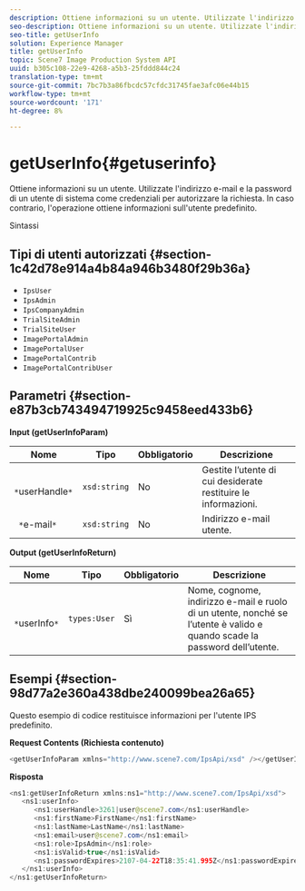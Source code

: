 ```yaml
---
description: Ottiene informazioni su un utente. Utilizzate l'indirizzo e-mail e la password di un utente di sistema come credenziali per autorizzare la richiesta. In caso contrario, l'operazione ottiene informazioni sull'utente predefinito.
seo-description: Ottiene informazioni su un utente. Utilizzate l'indirizzo e-mail e la password di un utente di sistema come credenziali per autorizzare la richiesta. In caso contrario, l'operazione ottiene informazioni sull'utente predefinito.
seo-title: getUserInfo
solution: Experience Manager
title: getUserInfo
topic: Scene7 Image Production System API
uuid: b305c108-22e9-4268-a5b3-25fddd844c24
translation-type: tm+mt
source-git-commit: 7bc7b3a86fbcdc57cfdc31745fae3afc06e44b15
workflow-type: tm+mt
source-wordcount: '171'
ht-degree: 8%

---
```



# getUserInfo{#getuserinfo}

Ottiene informazioni su un utente. Utilizzate l&#39;indirizzo e-mail e la password di un utente di sistema come credenziali per autorizzare la richiesta. In caso contrario, l&#39;operazione ottiene informazioni sull&#39;utente predefinito.

Sintassi

## Tipi di utenti autorizzati {#section-1c42d78e914a4b84a946b3480f29b36a}

* `IpsUser`
* `IpsAdmin`
* `IpsCompanyAdmin`
* `TrialSiteAdmin`
* `TrialSiteUser`
* `ImagePortalAdmin`
* `ImagePortalUser`
* `ImagePortalContrib`
* `ImagePortalContribUser`

## Parametri {#section-e87b3cb743494719925c9458eed433b6}

**Input (getUserInfoParam)**

| Nome | Tipo | Obbligatorio | Descrizione |
|---|---|---|---|
| ` *`userHandle`*` | `xsd:string` | No | Gestite l’utente di cui desiderate restituire le informazioni. |
| ` *`e-mail`*` | `xsd:string` | No | Indirizzo e-mail utente. |

**Output (getUserInfoReturn)**

| Nome | Tipo | Obbligatorio | Descrizione |
|---|---|---|---|
| ` *`userInfo`*` | `types:User` | Sì | Nome, cognome, indirizzo e-mail e ruolo di un utente, nonché se l’utente è valido e quando scade la password dell’utente. |

## Esempi {#section-98d77a2e360a438dbe240099bea26a65}

Questo esempio di codice restituisce informazioni per l&#39;utente IPS predefinito.

**Request Contents (Richiesta contenuto)**

```java
<getUserInfoParam xmlns="http://www.scene7.com/IpsApi/xsd" /></getUserInfoParam>
```

**Risposta**

```java
<ns1:getUserInfoReturn xmlns:ns1="http://www.scene7.com/IpsApi/xsd"> 
   <ns1:userInfo> 
      <ns1:userHandle>3261|user@scene7.com</ns1:userHandle> 
      <ns1:firstName>FirstName</ns1:firstName> 
      <ns1:lastName>LastName</ns1:lastName> 
      <ns1:email>user@scene7.com</ns1:email> 
      <ns1:role>IpsAdmin</ns1:role> 
      <ns1:isValid>true</ns1:isValid> 
      <ns1:passwordExpires>2107-04-22T18:35:41.995Z</ns1:passwordExpires> 
   </ns1:userInfo> 
</ns1:getUserInfoReturn>
```

